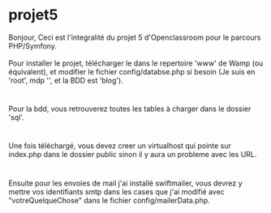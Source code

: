 # projet5
Bonjour,
Ceci est l'integralité du projet 5 d'Openclassroom pour le parcours PHP/Symfony.
<br><br>
Pour installer le projet, télécharger le dans le repertoire 'www' de Wamp (ou équivalent), et modifier le fichier config/databse.php si besoin (Je suis en 'root', mdp '', et la BDD est 'blog').
#
Pour la bdd, vous retrouverez toutes les tables à charger dans le dossier 'sql'.
#
Une fois téléchargé, vous devez creer un virtualhost qui pointe sur index.php dans le dossier public sinon il y aura un probleme avec les URL.
#
Ensuite pour les envoies de mail j'ai installé swiftmailer, vous devrez y mettre vos identifiants smtp dans les cases que j'ai modifié avec "votreQuelqueChose" dans le fichier config/mailerData.php.
